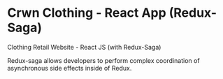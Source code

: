 # Crwn Clothing - React App (Redux-Saga)
 Clothing Retail Website - React JS (with Redux-Saga)

Redux-saga allows developers to perform complex coordination of asynchronous side effects inside of Redux.